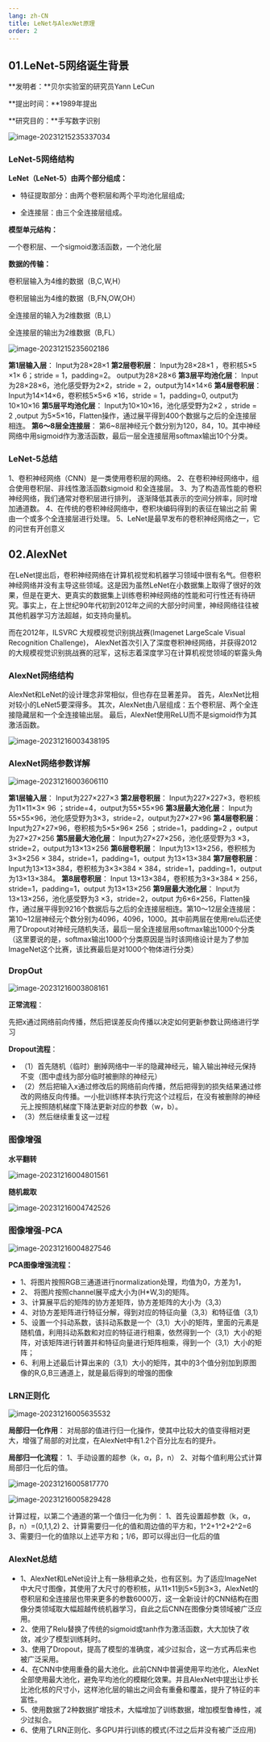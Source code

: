 ```yaml
---
lang: zh-CN
title: LeNet与AlexNet原理
order: 2
---
```


##  01.LeNet-5网络诞生背景

**发明者：**贝尔实验室的研究员Yann LeCun

**提出时间：**1989年提出

**研究目的：**手写数字识别

![image-20231215235337034](./img/image-20231215235337034.png)

### LeNet-5网络结构

**LeNet（LeNet-5）由两个部分组成：**

- 特征提取部分：由两个卷积层和两个平均池化层组成;

- 全连接层：由三个全连接层组成。

**模型单元结构：**

一个卷积层、一个sigmoid激活函数，一个池化层

**数据的传输：**

卷积层输入为4维的数据（B,C,W,H）

卷积层输出为4维的数据（B,FN,OW,OH）

全连接层的输入为2维数据（B,L）

全连接层的输出为2维数据（B,FL）

![image-20231215235602186](./img/image-20231215235602186.png)

**第1层输入层**： Input为28×28×1
**第2层卷积层**： Input为28×28×1 ，卷积核5×5 ×1× 6；stride = 1，padding=2。 output为28×28×6
**第3层平均池化层**： Input为28×28×6，池化感受野为2×2，stride = 2，output为14×14×6
**第4层卷积层**： Input为14×14×6，卷积核5×5×6 ×16，stride = 1，padding=0, output为10×10×16
**第5层平均池化层**： Input为10×10×16，池化感受野为2×2 ，stride = 2 ,output 为5×5×16，Flatten操作，通过展平得到400个数据与之后的全连接层相连。
**第6～8层全连接层**： 第6~8层神经元个数分别为120，84，10。其中神经网络中用sigmoid作为激活函数，最后一层全连接层用softmax输出10个分类。

### LeNet-5总结

1、卷积神经网络（CNN）是一类使用卷积层的网络。
2、在卷积神经网络中，组合使用卷积层、非线性激活函数sigmoid
和全连接层。
3、为了构造高性能的卷积神经网络，我们通常对卷积层进行排列，
逐渐降低其表示的空间分辨率，同时增加通道数。
4、在传统的卷积神经网络中，卷积块编码得到的表征在输出之前
需由一个或多个全连接层进行处理。
5、LeNet是最早发布的卷积神经网络之一，它的问世有开创意义

##  02.AlexNet

在LeNet提出后，卷积神经网络在计算机视觉和机器学习领域中很有名气。但卷积神经网络并没有主导这些领域。这是因为虽然LeNet在小数据集上取得了很好的效果，但是在更大、更真实的数据集上训练卷积神经网络的性能和可行性还有待研究。事实上，在上世纪90年代初到2012年之间的大部分时间里，神经网络往往被其他机器学习方法超越，如支持向量机。

而在2012年，ILSVRC 大规模视觉识别挑战赛(Imagenet LargeScale Visual Recognition Challenge)， AlexNet首次引入了深度卷积神经网络，并获得2012的大规模视觉识别挑战赛的冠军，这标志着深度学习在计算机视觉领域的崭露头角



###  AlexNet网络结构

AlexNet和LeNet的设计理念非常相似，但也存在显著差异。
首先，AlexNet比相对较小的LeNet5要深得多。
其次，AlexNet由八层组成：五个卷积层、两个全连接隐藏层和一个全连接输出层。
最后，AlexNet使用ReLU而不是sigmoid作为其激活函数。

![image-20231216003438195](./img/image-20231216003438195.png)

###  AlexNet网络参数详解

![image-20231216003606110](./img/image-20231216003606110.png)

**第1层输入层**： Input为227×227×3
**第2层卷积层**： Input为227×227×3，卷积核为11×11×3× 96 ；stride=4，output为55×55×96
**第3层最大池化层**： Input为55×55×96，池化感受野为3×3，stride=2，output为27×27×96
**第4层卷积层**： Input为27×27×96，卷积核为5×5×96× 256 ；stride=1，padding=2 ，output为27×27×256
**第5层最大池化层**： Input为27×27×256，池化感受野为3 ×3，stride=2，output为13×13×256
**第6层卷积层**： Input为13×13×256，卷积核为3×3×256 × 384，stride=1，padding=1，output 为13×13×384
**第7层卷积层**： Input为13×13×384，卷积核为3×3×384 × 384，stride=1，padding=1，output 为13×13×384。
**第8层卷积层**： Input 13×13×384，卷积核为3×3×384 × 256，stride=1，padding=1，output 为13×13×256
**第9层最大池化层**： Input为13×13×256，池化感受野为3 ×3，stride=2，output 为6×6×256，Flatten操作，通过展平得到9216个数据后与之后的全连接层相连。第10～12层全连接层：第10~12层神经元个数分别为4096，4096，1000。其中前两层在使用relu后还使用了Dropout对神经元随机失活，最后一层全连接层用softmax输出1000个分类（这里要说的是，softmax输出1000个分类原因是当时该网络设计是为了参加ImageNet这个比赛，该比赛最后是对1000个物体进行分类）

###  DropOut

![image-20231216003808161](./img/image-20231216003808161.png)

**正常流程**：

先把x通过网络前向传播，然后把误差反向传播以决定如何更新参数让网络进行学习

**Dropout流程**：

- （1）首先随机（临时）删掉网络中一半的隐藏神经元，输入输出神经元保持不变（图中虚线为部分临时被删除的神经元）
- （2）然后把输入x通过修改后的网络前向传播，然后把得到的损失结果通过修改的网络反向传播。一小批训练样本执行完这个过程后，在没有被删除的神经元上按照随机梯度下降法更新对应的参数（w，b）。
- （3）然后继续重复这一过程

###  图像增强

**水平翻转**

![image-20231216004801561](./img/image-20231216004801561.png)

**随机裁取**

![image-20231216004742526](./img/image-20231216004742526.png)

###  图像增强-PCA

![image-20231216004827546](./img/image-20231216004827546.png)

**PCA图像增强流程：**

- 1、将图片按照RGB三通道进行normalization处理，均值为0，方差为1，
- 2、 将图片按照channel展平成大小为(H*W,3)的矩阵。
- 3、计算展平后的矩阵的协方差矩阵，协方差矩阵的大小为（3,3）
- 4、对协方差矩阵进行特征分解，得到对应的特征向量（3,3）和特征值（3,1）
- 5、设置一个抖动系数，该抖动系数是一个（3,1）大小的矩阵，里面的元素是随机值，利用抖动系数和对应的特征进行相乘，依然得到一个（3,1）大小的矩阵，对该矩阵进行转置并和特征向量进行矩阵相乘，得到一个（3,1）大小的矩阵；
- 6、利用上述最后计算出来的（3,1）大小的矩阵，其中的3个值分别加到原图像的R,G,B三通道上，就是最后得到的增强的图像

###  LRN正则化

![image-20231216005635532](./img/image-20231216005635532.png)

**局部归一化作用**：
对局部的值进行归一化操作，使其中比较大的值变得相对更大，增强了局部的对比度，在AlexNet中有1.2个百分比左右的提升。

**局部归一化流程**：
1、手动设置的超参（k，α，β，n）
2、对每个值利用公式计算局部归一化后的值。

![image-20231216005817770](./img/image-20231216005817770.png)

![image-20231216005829428](./img/image-20231216005829428.png)

计算过程，以第二个通道的第一个值归一化为例：
1、首先设置超参数（k，α，β，n）=(0,1,1,2)
2、计算需要归一化的值和周边值的平方和，1^2+1^2+2^2=6
3、需要归一化的值除以上述平方和；1/6，即可以得出归一化后的值

###  AlexNet总结

- 1、AlexNet和LeNet设计上有一脉相承之处，也有区别。为了适应ImageNet中大尺寸图像，其使用了大尺寸的卷积核，从11×11到5×5到3×3，AlexNet的卷积层和全连接层也带来更多的参数6000万，这一全新设计的CNN结构在图像分类领域取大幅超越传统机器学习，自此之后CNN在图像分类领域被广泛应用。
- 2、使用了Relu替换了传统的sigmoid或tanh作为激活函数，大大加快了收敛，减少了模型训练耗时。
- 3、使用了Dropout，提高了模型的准确度，减少过拟合，这一方式再后来也被广泛采用。
- 4、在CNN中使用重叠的最大池化。此前CNN中普遍使用平均池化，AlexNet全部使用最大池化，避免平均池化的模糊化效果。并且AlexNet中提出让步长比池化核的尺寸小，这样池化层的输出之间会有重叠和覆盖，提升了特征的丰富性。
- 5、使用数据了2种数据扩增技术，大幅增加了训练数据，增加模型鲁棒性，减少过拟合。
- 6、使用了LRN正则化、多GPU并行训练的模式(不过之后并没有被广泛应用)